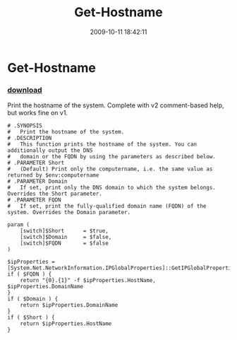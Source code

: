 ﻿---
pid:            1384
poster:         halr9000
title:          Get-Hostname
date:           2009-10-11 18:42:11
format:         posh
parent:         0
parent:         0

---

# Get-Hostname

### [download](1384.ps1)

Print the hostname of the system. Complete with v2 comment-based help, but works fine on v1.

```posh
# .SYNOPSIS
#	Print the hostname of the system.
# .DESCRIPTION
#	This function prints the hostname of the system. You can additionally output the DNS
#	domain or the FQDN by using the parameters as described below.
# .PARAMETER Short
#	(Default) Print only the computername, i.e. the same value as returned by $env:computername
# .PARAMETER Domain
#	If set, print only the DNS domain to which the system belongs. Overrides the Short parameter.
# .PARAMETER FQDN
#	If set, print the fully-qualified domain name (FQDN) of the system. Overrides the Domain parameter.

param (
	[switch]$Short		= $true,
	[switch]$Domain		= $false,
	[switch]$FQDN		= $false
)

$ipProperties = [System.Net.NetworkInformation.IPGlobalProperties]::GetIPGlobalProperties()
if ( $FQDN ) {
	return "{0}.{1}" -f $ipProperties.HostName, $ipProperties.DomainName
}
if ( $Domain ) {
	return $ipProperties.DomainName
}
if ( $Short ) {
	return $ipProperties.HostName
}
```
